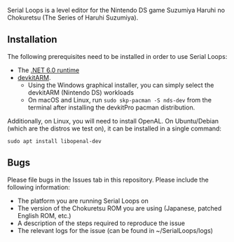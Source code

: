 Serial Loops is a level editor for the Nintendo DS game Suzumiya Haruhi no Chokuretsu (The Series of Haruhi Suzumiya).

## Installation
The following prerequisites need to be installed in order to use Serial Loops:

* The [.NET 6.0 runtime](https://dotnet.microsoft.com/en-us/download/dotnet/6.0)
* [devkitARM](https://devkitpro.org/wiki/Getting_Started).
    - Using the Windows graphical installer, you can simply select the devkitARM (Nintendo DS) workloads
    - On macOS and Linux, run `sudo skp-pacman -S nds-dev` from the terminal after installing the devkitPro pacman distribution.

Additionally, on Linux, you will need to install OpenAL. On Ubuntu/Debian (which are the distros we test on), it can be installed in a single command:
```
sudo apt install libopenal-dev
```

## Bugs
Please file bugs in the Issues tab in this repository. Please include the following information:
* The platform you are running Serial Loops on
* The version of the Chokuretsu ROM you are using (Japanese, patched English ROM, etc.)
* A description of the steps required to reproduce the issue
* The relevant logs for the issue (can be found in ~/SerialLoops/logs)